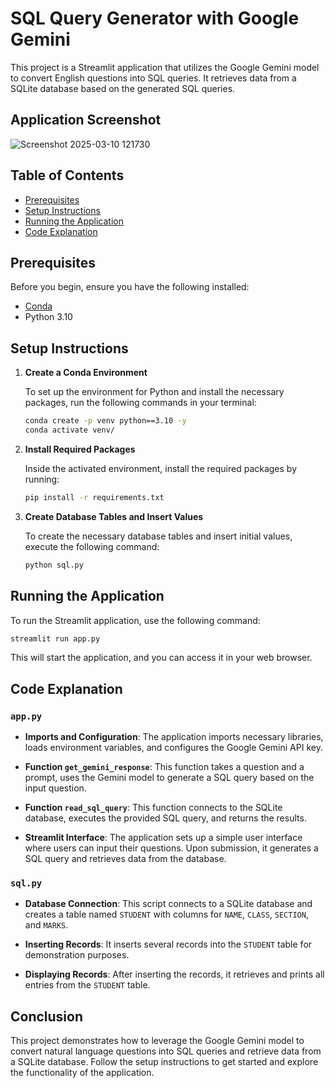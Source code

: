 # SQL Query Generator with Google Gemini

This project is a Streamlit application that utilizes the Google Gemini model to convert English questions into SQL queries. It retrieves data from a SQLite database based on the generated SQL queries.

## Application Screenshot
![Screenshot 2025-03-10 121730](https://github.com/user-attachments/assets/6c158bb1-4de8-42a1-b385-df0b7f278301)

## Table of Contents
- [Prerequisites](#prerequisites)
- [Setup Instructions](#setup-instructions)
- [Running the Application](#running-the-application)
- [Code Explanation](#code-explanation)

## Prerequisites

Before you begin, ensure you have the following installed:
- [Conda](https://docs.conda.io/projects/conda/en/latest/user-guide/install/index.html)
- Python 3.10

## Setup Instructions

1. **Create a Conda Environment**

   To set up the environment for Python and install the necessary packages, run the following commands in your terminal:

   ```bash
   conda create -p venv python==3.10 -y
   conda activate venv/
   ```

2. **Install Required Packages**

   Inside the activated environment, install the required packages by running:

   ```bash
   pip install -r requirements.txt
   ```

3. **Create Database Tables and Insert Values**

   To create the necessary database tables and insert initial values, execute the following command:

   ```bash
   python sql.py
   ```

## Running the Application

To run the Streamlit application, use the following command:

```bash
streamlit run app.py
```

This will start the application, and you can access it in your web browser.

## Code Explanation

### `app.py`

- **Imports and Configuration**: The application imports necessary libraries, loads environment variables, and configures the Google Gemini API key.
  
- **Function `get_gemini_response`**: This function takes a question and a prompt, uses the Gemini model to generate a SQL query based on the input question.

- **Function `read_sql_query`**: This function connects to the SQLite database, executes the provided SQL query, and returns the results.

- **Streamlit Interface**: The application sets up a simple user interface where users can input their questions. Upon submission, it generates a SQL query and retrieves data from the database.

### `sql.py`

- **Database Connection**: This script connects to a SQLite database and creates a table named `STUDENT` with columns for `NAME`, `CLASS`, `SECTION`, and `MARKS`.

- **Inserting Records**: It inserts several records into the `STUDENT` table for demonstration purposes.

- **Displaying Records**: After inserting the records, it retrieves and prints all entries from the `STUDENT` table.

## Conclusion

This project demonstrates how to leverage the Google Gemini model to convert natural language questions into SQL queries and retrieve data from a SQLite database. Follow the setup instructions to get started and explore the functionality of the application.
